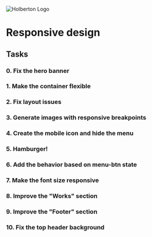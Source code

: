 ![Holberton Logo](https://uploads-ssl.webflow.com/6105315644a26f77912a1ada/63eea844ae4e3022154e2878_Holberton.png)


# Responsive design

## Tasks

### 0. Fix the hero banner
### 1. Make the container flexible
### 2. Fix layout issues
### 3. Generate images with responsive breakpoints
### 4. Create the mobile icon and hide the menu
### 5. Hamburger!
### 6. Add the behavior based on menu-btn state
### 7. Make the font size responsive
### 8. Improve the "Works" section
### 9. Improve the "Footer" section
### 10. Fix the top header background
